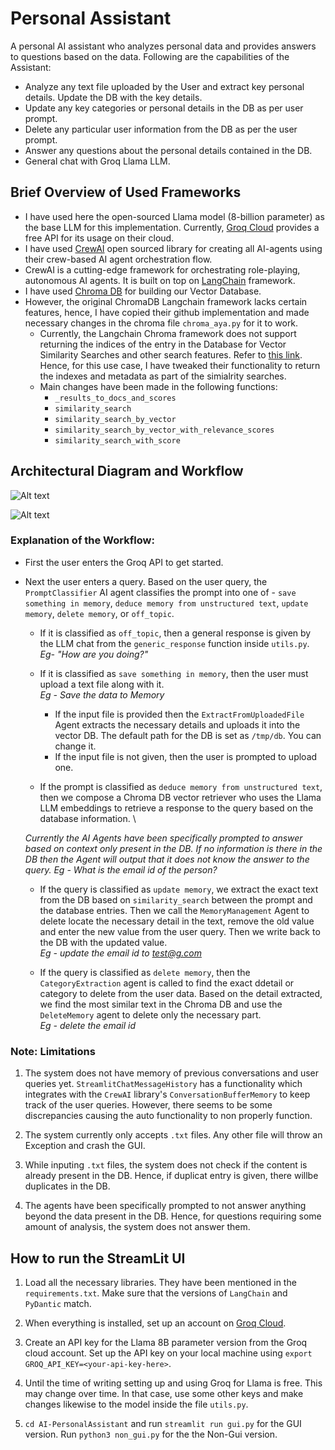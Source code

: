 # Personal Assistant
A personal AI assistant who analyzes personal data and provides answers to questions based on the data. Following are the capabilities of the Assistant:

* Analyze any text file uploaded by the User and extract key personal details. Update the DB with the key details.
* Update any key categories or personal details in the DB as per user prompt.
* Delete any particular user information from the DB as per the user prompt.
* Answer any questions about the personal details contained in the DB.
* General chat with Groq Llama LLM.

## Brief Overview of Used Frameworks
* I have used here the open-sourced Llama model (8-billion parameter) as the base LLM for this implementation. Currently, [Groq Cloud](https://console.groq.com/playground) provides a free API for its usage on their cloud.
* I have used [CrewAI](https://www.crewai.com/) open sourced library for creating all AI-agents using their crew-based AI agent orchestration flow. 
*  CrewAI is a cutting-edge framework for orchestrating role-playing, autonomous AI agents. It is built on top on [LangChain](https://www.langchain.com/) framework.
* I have used [Chroma DB](https://python.langchain.com/v0.2/docs/integrations/vectorstores/chroma/) for building our Vector Database.
* However, the original ChromaDB Langchain framework lacks certain features, hence, I have copied their github implementation and made necessary changes in the chroma file ```chroma_aya.py``` for it to work.
    * Currently, the Langchain Chroma framework does not support returning the indices of the entry in the Database for Vector Similarity Searches and other search features. Refer to [this link](https://api.python.langchain.com/en/latest/vectorstores/langchain_community.vectorstores.chroma.Chroma.html). Hence, for this use case, I have tweaked their functionality to return the indexes and metadata as part of the simialrity searches.
    * Main changes have been made in the following functions:
        * `_results_to_docs_and_scores`
        * `similarity_search`
        * `similarity_search_by_vector`
        * `similarity_search_by_vector_with_relevance_scores`
        * `similarity_search_with_score`


## Architectural Diagram and Workflow
![Alt text](https://github.com/ayanavasarkar/personal_assistant/blob/main/ui_imgs/monochrome_diagram.jpeg)

![Alt text](https://github.com/ayanavasarkar/personal_assistant/blob/main/ui_imgs/colorful_diagram.jpeg)

### Explanation of the Workflow:
- First the user enters the Groq API to get started.
- Next the user enters a query. Based on the user query, the `PromptClassifier` AI agent classifies the prompt into one of - `save something in memory`, `deduce memory from unstructured text`, `update memory`, 
            `delete memory`, or `off_topic`.
    - If it is classified as `off_topic`, then a general response is given by the LLM chat from the `generic_response` function inside `utils.py`. \
    *Eg- "How are you doing?"*

    - If it is classified as `save something in memory`, then the user must upload a text file along with it. \
    *Eg - Save the data to Memory*
        - If the input file is provided then the `ExtractFromUploadedFile` Agent extracts the necessary details and uploads it into the vector DB. The default path for the DB is set as `/tmp/db`. You can change it.
        - If the input file is not given, then the user is prompted to upload one.

    - If the prompt is classified as `deduce memory from unstructured text`, then we compose a Chroma DB vector retriever who uses the Llama LLM embeddings to retrieve a response to the query based on the database information. \

    *Currently the AI Agents have been specifically prompted to answer based on context only present in the DB. If no information is there in the DB then the Agent will output that it does not know the answer to the query.*
    *Eg - What is the email id of the person?*

    - If the query is classified as `update memory`, we extract the exact text from the DB based on `similarity_search` between the prompt and the database entries. Then we call the `MemoryManagement` Agent to delete locate the necessary detail in the text, remove the old value and enter the new value from the user query. Then we write back to the DB with the updated value. \
    *Eg - update the email id to test@g.com*

    - If the query is classified as `delete memory`, then the `CategoryExtraction` agent is called to find the exact ddetail or category to delete from the user data. Based on the detail extracted, we find the most similar text in the Chroma DB and use the `DeleteMemory` agent to delete only the necessary part. \
    *Eg - delete the email id*



### Note: Limitations
1. The system does not have memory of previous conversations and user queries yet. `StreamlitChatMessageHistory` has a functionality which integrates with the `CrewAI` library's `ConversationBufferMemory` to keep track of the user queries. However, there seems to be some discrepancies causing the auto functionality to non properly function.

2. The system currently only accepts ```.txt``` files. Any other file will throw an Exception and crash the GUI.

3. While inputing ```.txt``` files, the system does not check if the content is already present in the DB. Hence, if duplicat entry is given, there willbe duplicates in the DB.

4. The agents have been specifically prompted to not answer anything beyond the data present in the DB. Hence, for questions requiring some amount of analysis, the system does not answer them.

## How to run the StreamLit UI

1. Load all the necessary libraries. They have been mentioned in the ```requirements.txt```.
Make sure that the versions of ```LangChain``` and ```PyDantic``` match.

2. When everything is installed, set up an account on [Groq Cloud](https://console.groq.com/playground). 

3. Create an API key for the Llama 8B parameter version from the Groq cloud account. Set up the API key on your local machine using ```export GROQ_API_KEY=<your-api-key-here>```.

4. Until the time of writing setting up and using Groq for Llama is free. This may change over time. In that case, use some other keys and make changes likewise to the model inside the file ```utils.py```.

5. `cd AI-PersonalAssistant` and run `streamlit run gui.py` for the GUI version. Run `python3 non_gui.py` for the the Non-Gui version.

